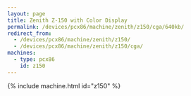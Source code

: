 ```yaml
---
layout: page
title: Zenith Z-150 with Color Display
permalink: /devices/pcx86/machine/zenith/z150/cga/640kb/
redirect_from:
  - /devices/pcx86/machine/zenith/z150/
  - /devices/pcx86/machine/zenith/z150/cga/
machines:
  - type: pcx86
    id: z150
---
```


{% include machine.html id="z150" %}
